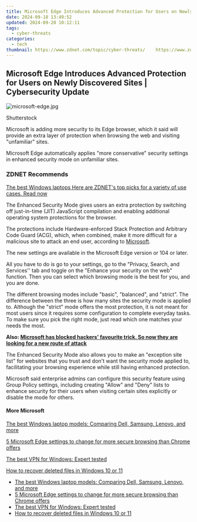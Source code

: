 ```yaml
---
title: Microsoft Edge Introduces Advanced Protection for Users on Newly Discovered Sites | Cybersecurity Update
date: 2024-09-18 13:49:52
updated: 2024-09-20 10:12:11
tags:
  - cyber-threats
categories:
  - tech
thumbnail: https://www.zdnet.com/topic/cyber-threats/    https://www.zdnet.com/a/img/resize/0418fa679655fc7a4fb1cd03a65e449a41a62501/2021/08/05/c2577ec7-d0d7-448c-8c69-09c9d5d02242/microsoft-edge.jpg?width=170&height=96&fit=crop&auto=webp
---
```


## Microsoft Edge Introduces Advanced Protection for Users on Newly Discovered Sites | Cybersecurity Update

![microsoft-edge.jpg](https://www.zdnet.com/a/img/resize/878321f6d71cd784fb988a343c80e5acc7f46fd3/2021/08/05/c2577ec7-d0d7-448c-8c69-09c9d5d02242/microsoft-edge.jpg?auto=webp&width=1280)

Shutterstock

Microsoft is adding more security to its Edge browser, which it said will provide an extra layer of protection when browsing the web and visiting "unfamiliar" sites. 

Microsoft Edge automatically applies "more conservative" security settings in enhanced security mode on unfamiliar sites.

### **ZDNET** Recommends

[The best Windows laptops Here are ZDNET's top picks for a variety of use cases.  Read now](https://www.zdnet.com/article/best-windows-laptop/)

The Enhanced Security Mode gives users an extra protection by switching off just-in-time (JIT) JavaScript compilation and enabling additional operating system protections for the browser. 

The protections include Hardware-enforced Stack Protection and Arbitrary Code Guard (ACG), which, when combined, make it more difficult for a malicious site to attack an end user, according to [Microsoft](https://docs.microsoft.com/en-us/deployedge/microsoft-edge-security-browse-safer). 

The new settings are available in the Microsoft Edge version or 104 or later.

All you have to do is go to your settings, go to the "Privacy, Search, and Services'' tab and toggle on the "Enhance your security on the web" function. Then you can select which browsing mode is the best for you, and you are done. 

The different browsing modes include "basic", "balanced", and "strict". The difference between the three is how many sites the security mode is applied to. Although the "strict" mode offers the most protection, it is not meant for most users since it requires some configuration to complete everyday tasks. To make sure you pick the right mode, just read which one matches your needs the most. 

**Also: [Microsoft has blocked hackers' favourite trick. So now they are looking for a new route of attack](https://www.zdnet.com/article/microsoft-has-blocked-hackers-favourite-trick-so-now-they-are-looking-for-a-new-route-of-attack/)** 

The Enhanced Security Mode also allows you to make an "exception site list" for websites that you trust and don't want the security mode applied to, facilitating your browsing experience while still having enhanced protection. 

Microsoft said enterprise admins can configure this security feature using Group Policy settings, including creating "Allow" and "Deny" lists to enhance security for their users when visiting certain sites explicitly or disable the mode for others.

#### More Microsoft

[The best Windows laptop models: Comparing Dell, Samsung, Lenovo, and more](https://www.zdnet.com/article/best-windows-laptop/ "The best Windows laptop models: Comparing Dell, Samsung, Lenovo, and more")

[5 Microsoft Edge settings to change for more secure browsing than Chrome offers](https://www.zdnet.com/article/5-microsoft-edge-settings-to-change-for-more-secure-browsing-than-chrome-offers/ "5 Microsoft Edge settings to change for more secure browsing than Chrome offers")

[The best VPN for Windows: Expert tested](https://www.zdnet.com/article/best-vpn-for-windows-pc/ "The best VPN for Windows: Expert tested")

[How to recover deleted files in Windows 10 or 11](https://www.zdnet.com/article/how-to-recover-deleted-files-in-windows-10-or-11/ "How to recover deleted files in Windows 10 or 11")

* [The best Windows laptop models: Comparing Dell, Samsung, Lenovo, and more](https://www.zdnet.com/article/best-windows-laptop/ "The best Windows laptop models: Comparing Dell, Samsung, Lenovo, and more")
* [5 Microsoft Edge settings to change for more secure browsing than Chrome offers](https://www.zdnet.com/article/5-microsoft-edge-settings-to-change-for-more-secure-browsing-than-chrome-offers/ "5 Microsoft Edge settings to change for more secure browsing than Chrome offers")
* [The best VPN for Windows: Expert tested](https://www.zdnet.com/article/best-vpn-for-windows-pc/ "The best VPN for Windows: Expert tested")
* [How to recover deleted files in Windows 10 or 11](https://www.zdnet.com/article/how-to-recover-deleted-files-in-windows-10-or-11/ "How to recover deleted files in Windows 10 or 11")

<ins class="adsbygoogle"
     style="display:block"
     data-ad-format="autorelaxed"
     data-ad-client="ca-pub-7571918770474297"
     data-ad-slot="1223367746"></ins>



<ins class="adsbygoogle"
     style="display:block"
     data-ad-client="ca-pub-7571918770474297"
     data-ad-slot="8358498916"
     data-ad-format="auto"
     data-full-width-responsive="true"></ins>
